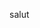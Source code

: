 salut

<!--
**yao726907/yao726907** is a ✨ _special_ ✨ repository because its `README.md` (this file) appears on your GitHub profile.

Here are some ideas to get you started:

- 🔭 Je travaille actuellement sur des projets open-source.
- 🌱 J'apprends actuellement JavaScript et TypeScript.
- 👯 Je cherche à collaborer sur des projets de développement web innovants.
- 🤔 J'ai besoin d'aide pour maîtriser l'apprentissage automatique.
- 💬 N'hésitez pas à me poser des questions sur le développement web et les astuces GitHub.
- 📫 Comment me contacter : yao726907@example.com
- 😄 Pronoms : they/them
- ⚡ Fait amusant : J'adore jouer aux échecs et explorer de nouvelles technologies.

## Projets

Liste de mes projets notables.

## Licence

Ce projet est sous licence MIT.
